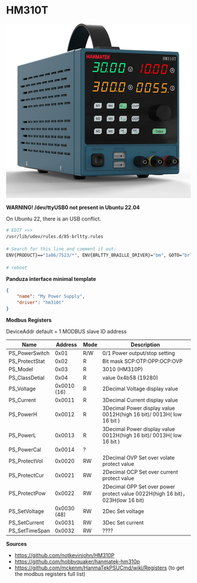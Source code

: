 # HM310T

![HM310T](hm310t.jpg)

**WARNING! /dev/ttyUSB0 not present in Ubuntu 22.04**

On Ubuntu 22, there is an USB conflict.

```bash
# EDIT >>> 
/usr/lib/udev/rules.d/85-brltty.rules

# Search for this line and comment it out:
ENV{PRODUCT}=="1a86/7523/*", ENV{BRLTTY_BRAILLE_DRIVER}="bm", GOTO="brltty_usb_run"

# reboot
```

**Panduza interface minimal template**

```json
{
    "name": "My Power Supply",
    "driver": "hm310t"
}
```

**Modbus Registers**

DeviceAddr default = 1 MODBUS slave ID address

| Name           | Address     | Mode | Description                                                                    |
| -------------- | ----------- | ---- | ------------------------------------------------------------------------------ |
| PS_PowerSwitch | 0x01        | R/W  | 0/1  Power output/stop setting                                                 |
| PS_ProtectStat | 0x02        | R    | Bit mask  SCP:OTP:OPP:OCP:OVP                                                  |
| PS_Model       | 0x03        | R    | 3010 (HM310P)                                                                  |
| PS_ClassDetial | 0x04        | R    | value 0x4b58 (19280)                                                           |
| PS_Voltage     | 0x0010 (16) | R    | 2Decimal Voltage display value                                                 |
| PS_Current     | 0x0011      | R    | 3Decimal Current display value                                                 |
| PS_PowerH      | 0x0012      | R    | 3Decimal Power display value 0012H(high 16 bit)/ 0013H( low 16 bit )           |
| PS_PowerL      | 0x0013      | R    | 3Decimal Power display value 0012H(high 16 bit)/ 0013H( low 16 bit )           |
| PS_PowerCal    | 0x0014      | ?    |                                                                                |
| PS_ProtectVol  | 0x0020      | RW   | 2Decimal OVP Set over volate protect value                                     |
| PS_ProtectCur  | 0x0021      | RW   | 2Decimal OCP Set over current protect value                                    |
| PS_ProtectPow  | 0x0022      | RW   | 2Decimal OPP Set over power protect value 0022H(high 16 bit)，023H(low 16 bit) |
| PS_SetVoltage  | 0x0030 (48) | RW   | 2Dec Set voltage                                                               |
| PS_SetCurrent  | 0x0031      | RW   | 3Dec Set current                                                               |
| PS_SetTimeSpan | 0x0032      | RW   | ????                                                                           |

<!-- 
  - Bit mask (OCP 0x02/OVP 0x01) Ptotect status<p>SCP:OTP:OPP:OCP:OVP<p>OVP：Over voltage protection<p>OCP：Over current protection<p>OPP：Over power protection<p>OTP：Over tempreture protection<p>SCP：short-circuit protection                          -->

<!-- 
PS_Decimals   | 0x0005      | R | Value 0x233 <p>Note 2: Decimal point digit capacity information as follow:<p>  voltage current power decimal point digit capacity <p>Dat=ShowPN /((2<<8)/(3<<4)/(3<<0)) =>0.00V 0.000A 0.000W <p> For example when read:0x0233 (563) <p>mean that voltage 2 decimal,current 3 decimal,power 3 decimal.<p>
PS_PowerStat | 0x8801 | ? |
PS_defaultShow | 0x8802 |? |
PS_SCP | 0x8803  |? |
PS_Buzzer | 0x8804  |RW | Buzzer enablement 
PS_Device | 0x9999        | R/W | Set communication address - SlaveID : 1 default  |
PS_SDTime | 0xCCCC |? |
PS_UL | 0xC110        |?     | 11d / xC111 = 1 |
PS_UH | 0xC11E        | ?    | 3200d / xC11F = 1 |
PS_IL | 0xC120          |?   | 21 / xC121=1  |
PS_IH | 0xC12E           |?  | 10100/ xC12F=1 |
PSM_Voltage | 0x1000 |RW
PSM_Current | 0x1001  |RW
PSM_TimeSpan | 0x1002 |R?
PSM_Enable | 0x1003 | ?
PSM_NextOffset | 0x10 |?-->

**Sources**

- https://github.com/notkevinjohn/HM310P
- https://github.com/hobbyquaker/hanmatek-hm310p
- https://github.com/mckenm/HanmaTekPSUCmd/wiki/Registers (to get the modbus registers full list)

